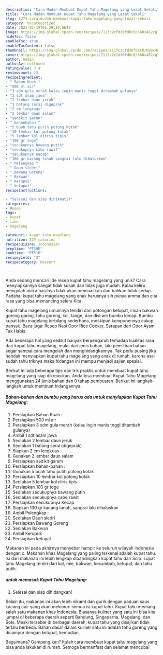 ```yaml
---
description: "Cara Mudah Membuat Kupat Tahu Magelang yang Lezat Sekali"
title: "Cara Mudah Membuat Kupat Tahu Magelang yang Lezat Sekali"
slug: 1273-cara-mudah-membuat-kupat-tahu-magelang-yang-lezat-sekali
category: Uncategorized
date: 2023-02-19T01:29:16.664Z
image: https://img-global.cpcdn.com/recipes/711fc2cfd30fd0c0/680x482cq70/kupat-tahu-magelang-foto-resep-utama.jpg
hideToc: false
enableToc: true
enableTocContent: false
thumbnail: https://img-global.cpcdn.com/recipes/711fc2cfd30fd0c0/680x482cq70/kupat-tahu-magelang-foto-resep-utama.jpg
cover: https://img-global.cpcdn.com/recipes/711fc2cfd30fd0c0/680x482cq70/kupat-tahu-magelang-foto-resep-utama.jpg
author: Admin
authorAv: notfound
ratingvalue: 3.4
reviewcount: 23
recipeingredient:
- " Bahan Kuah "
- "500 ml air"
- "3 sdm gula merah kalau ingin manis tnggl ditambah gulanya"
- "1 sdt asam jawa"
- "2 lembar daun jeruk"
- "1 batang serai digeprak"
- "2 cm lengkuas"
- "2 lembar daun salam"
- "sedikit garam"
- " bahanbahan "
- "5 buah tahu putih potong kotak"
- "10 lembar kol potong kotak"
- "5 lembar kol diiris tipis"
- "100 gr toge"
- "secukupnya bawang putih"
- "secukupnya cabe rawit"
- "secukupnya Kecap"
- "100 gr kacang tanah sangrai lalu dihaluskan"
- " Pelengkap "
- " Daun sledri"
- " Bawang Goreng"
- " Bakwan"
- " Kerupuk"
- " ketupat"
recipeinstructions:

- "Selesai dan siap dinikmati!"
categories:
- Resep
tags:
- kupat
- tahu
- magelang

katakunci: kupat tahu magelang 
nutrition: 229 calories
recipecuisine: Indonesian
preptime: "PT39M"
cooktime: "PT51M"
recipeyield: "3"
recipecategory: Dessert

---
```





Anda sedang mencari ide resep kupat tahu magelang yang unik? Cara menyiapkannya sangat tidak susah dan tidak juga mudah. Kalau keliru mengolah maka hasilnya tidak akan memuaskan dan bahkan tidak sedap. Padahal kupat tahu magelang yang enak harusnya sih punya aroma dan cita rasa yang bisa memancing selera Kita.





Kupat tahu magelang umumnya teridiri dari potongan ketupat, irisan bakwan goreng garing, tahu goreng, kol, taoge, dan disiram bumbu kecap. Bumbu kupat tahu magelang terbilang sederhana, meskipun komponennya cukup banyak. Baca juga: Resep Nasi Opor Rice Cooker, Sarapan dari Opor Ayam Tak Habis.

Ada beberapa hal yang sedikit banyak berpengaruh terhadap kualitas rasa dari kupat tahu magelang, mulai dari jenis bahan, lalu pemilihan bahan segar sampai cara mengolah dan menghidangkannya. Tak perlu pusing jika hendak menyiapkan kupat tahu magelang yang enak di rumah, karena asal sudah tahu triknya maka hidangan ini mampu menjadi sajian spesial.






Berikut ini ada beberapa tips dan trik praktis untuk membuat kupat tahu magelang yang siap dikreasikan. Anda bisa membuat Kupat Tahu Magelang menggunakan 24 jenis bahan dan 0 tahap pembuatan. Berikut ini langkah-langkah untuk membuat hidangannya.

<!--inarticleads1-->

##### Bahan-bahan dan bumbu yang harus ada untuk menyiapkan Kupat Tahu Magelang:

1. Persiapkan  Bahan Kuah :
1. Persiapkan 500 ml air
1. Persiapkan 3 sdm gula merah (kalau ingin manis tnggl ditambah gulanya)
1. Ambil 1 sdt asam jawa
1. Sediakan 2 lembar daun jeruk
1. Sediakan 1 batang serai (digeprak)
1. Siapkan 2 cm lengkuas
1. Gunakan 2 lembar daun salam
1. Persiapkan sedikit garam
1. Persiapkan  bahan-bahan :
1. Gunakan 5 buah tahu putih potong kotak
1. Persiapkan 10 lembar kol potong kotak
1. Sediakan 5 lembar kol diiris tipis
1. Persiapkan 100 gr toge
1. Sediakan secukupnya bawang putih
1. Sediakan secukupnya cabe rawit
1. Persiapkan secukupnya Kecap
1. Siapkan 100 gr kacang tanah, sangrai lalu dihaluskan
1. Ambil  Pelengkap :
1. Sediakan  Daun sledri
1. Persiapkan  Bawang Goreng
1. Sediakan  Bakwan
1. Ambil  Kerupuk
1. Persiapkan  ketupat


Makanan ini pada akhirnya menyebar hampir ke seluruh wilayah Indonesia dengan c. Makanan khas Magelang yang paling terkenal adalah kupat tahu. Isi dari makanan ini lebih lengkap dibandingkan kupat tahu dari Solo. Lupat tahu Magelang terdiri dari kol, mie, bakwan, kecambah, ketupat, dan tahu putih. 

<!--inarticleads2-->

#####  untuk memasak Kupat Tahu Magelang:


1. Selesai dan siap dihidangkan!

Selain itu, makanan ini akan lebih nikamt dan gurih dengan paduan saus kacang cair yang akan melumuri semua isi kupat tahu. Kupat tahu memang salah satu makanan khas Indonesia. Biasanya kuliner yang satu ini bisa kita jumpai di beberapa daerah seperti Bandung, Singaparna, Magelang, dan Solo. Meski tersebar di berbagai daerah, kupat tahu yang disajikan tidak terlalu berbeda. Bahan dasar dalam kuliner satu ini adalah tahu goreng yang dicampur dengan ketupat, kemudian. 

Bagaimana? Gampang kan? Itulah cara membuat kupat tahu magelang yang bisa anda lakukan di rumah. Semoga bermanfaat dan selamat mencoba!
